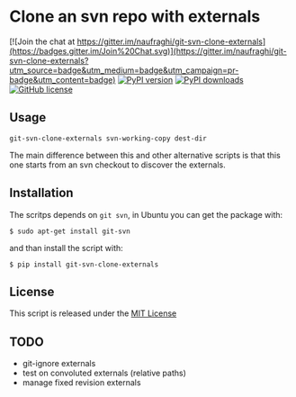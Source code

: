 Clone an svn repo with externals
================================

[![Join the chat at https://gitter.im/naufraghi/git-svn-clone-externals](https://badges.gitter.im/Join%20Chat.svg)](https://gitter.im/naufraghi/git-svn-clone-externals?utm_source=badge&utm_medium=badge&utm_campaign=pr-badge&utm_content=badge)
[![PyPI version](https://img.shields.io/pypi/v/git-svn-clone-externals.svg)](https://pypi.python.org/pypi/git-svn-clone-externals)
[![PyPI downloads](https://img.shields.io/pypi/dm/git-svn-clone-externals.svg)](https://pypi.python.org/pypi/git-svn-clone-externals#downloads)
[![GitHub license](https://img.shields.io/github/license/mashape/apistatus.svg)](https://github.com/naufraghi/git-svn-clone-externals)

Usage
-----

`git-svn-clone-externals svn-working-copy dest-dir`

The main difference between this and other alternative scripts is that this
one starts from an svn checkout to discover the externals.

Installation
------------

The scritps depends on `git svn`, in Ubuntu you can get the package with:

`$ sudo apt-get install git-svn`

and than install the script with:

`$ pip install git-svn-clone-externals`


License
-------

This script is released under the [MIT License](http://naufraghi.mit-license.org)

TODO
----

* git-ignore externals
* test on convoluted externals (relative paths)
* manage fixed revision externals

